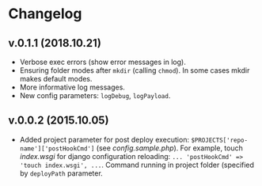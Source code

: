 # Changelog

## v.0.1.1 (2018.10.21)

- Verbose exec errors (show error messages in log).
- Ensuring folder modes after `mkdir` (calling `chmod`). In some cases mkdir makes default modes.
- More informative log messages.
- New config parameters: `logDebug`, `logPayload`.

## v.0.0.2 (2015.10.05)

- Added project parameter for post deploy execution: `$PROJECTS['repo-name']['postHookCmd']` (see _config.sample.php_). For example, touch _index.wsgi_ for django configuration reloading: `... 'postHookCmd' => 'touch index.wsgi', ...`. Command running in project folder (specified by `deployPath` parameter.

